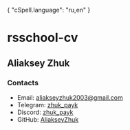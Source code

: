{
  "cSpell.language": "ru,en"
}
# rsschool-cv
## Aliaksey Zhuk
### Contacts
* Email: [aliakseyzhuk2003@gmail.com](mailto:aliakseyzhuk2003@gmail.com)
* Telegram: [zhuk_payk](https://t.me/zhuk_payk)
* Discord: [zhuk_payk](https://discord.com/users/zhuk_payk)
* GitHub: [AliakseyZhuk](https://github.com/AliakseyZhuk)
